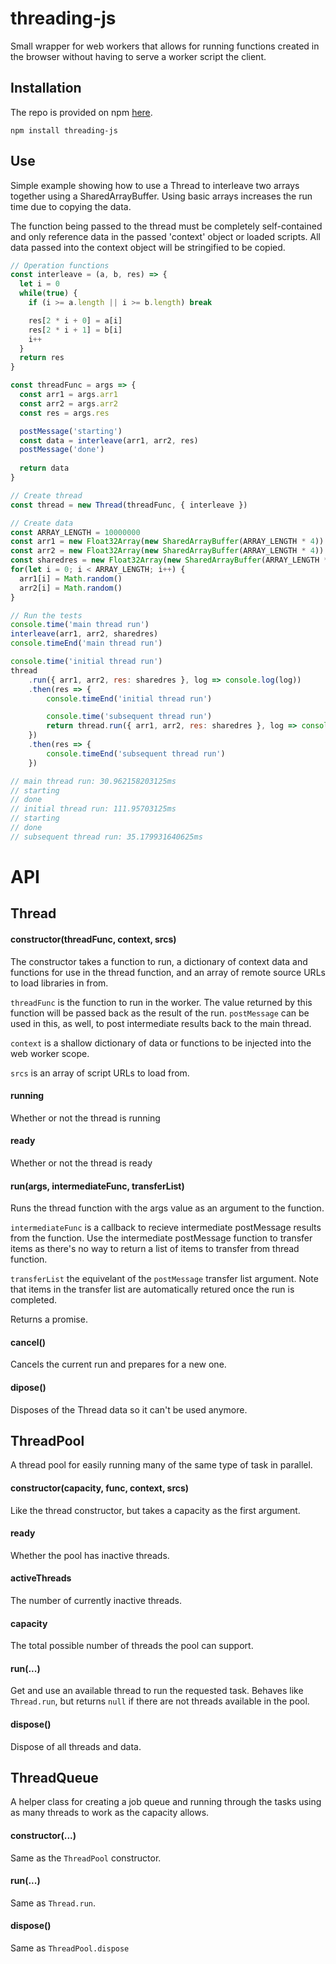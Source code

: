 # threading-js

Small wrapper for web workers that allows for running functions created in the browser without having to serve a worker script the client.

## Installation
The repo is provided on npm [here](https://www.npmjs.com/package/threading-js).

```
npm install threading-js
```

## Use
Simple example showing how to use a Thread to interleave two arrays together using a SharedArrayBuffer. Using basic arrays increases the run time due to copying the data.

The function being passed to the thread must be completely self-contained and only reference data in the passed 'context' object or loaded scripts. All data passed into the context object will be stringified to be copied.

```js
// Operation functions
const interleave = (a, b, res) => {
  let i = 0
  while(true) {
    if (i >= a.length || i >= b.length) break

    res[2 * i + 0] = a[i]
    res[2 * i + 1] = b[i]
    i++
  }
  return res
}

const threadFunc = args => {
  const arr1 = args.arr1
  const arr2 = args.arr2
  const res = args.res

  postMessage('starting')
  const data = interleave(arr1, arr2, res)
  postMessage('done')
  
  return data
}

// Create thread
const thread = new Thread(threadFunc, { interleave })

// Create data
const ARRAY_LENGTH = 10000000
const arr1 = new Float32Array(new SharedArrayBuffer(ARRAY_LENGTH * 4))
const arr2 = new Float32Array(new SharedArrayBuffer(ARRAY_LENGTH * 4))
const sharedres = new Float32Array(new SharedArrayBuffer(ARRAY_LENGTH * 4 * 2))
for(let i = 0; i < ARRAY_LENGTH; i++) {
  arr1[i] = Math.random()
  arr2[i] = Math.random()
}

// Run the tests
console.time('main thread run')
interleave(arr1, arr2, sharedres)
console.timeEnd('main thread run')

console.time('initial thread run')
thread
    .run({ arr1, arr2, res: sharedres }, log => console.log(log))
    .then(res => {
        console.timeEnd('initial thread run')

        console.time('subsequent thread run')
        return thread.run({ arr1, arr2, res: sharedres }, log => console.log(log))
    })
    .then(res => {
        console.timeEnd('subsequent thread run')
    })

// main thread run: 30.962158203125ms
// starting
// done
// initial thread run: 111.95703125ms
// starting
// done
// subsequent thread run: 35.179931640625ms
```
# API

## Thread

#### constructor(threadFunc, context, srcs)
The constructor takes a function to run, a dictionary of context data and functions for use in the thread function, and an array of remote source URLs to load libraries in from.

`threadFunc` is the function to run in the worker. The value returned by this function will be passed back as the result of the run. `postMessage` can be used in this, as well, to post intermediate results back to the main thread.

`context` is a shallow dictionary of data or functions to be injected into the web worker scope.

`srcs` is an array of script URLs to load from.

#### running
Whether or not the thread is running

#### ready
Whether or not the thread is ready

#### run(args, intermediateFunc, transferList)
Runs the thread function with the args value as an argument to the function.

`intermediateFunc` is a callback to recieve intermediate postMessage results from the function. Use the intermediate postMessage function to transfer items as there's no way to return a list of items to transfer from thread function.

`transferList` the equivelant of the `postMessage` transfer list argument. Note that items in the transfer list are automatically retured once the run is completed.

Returns a promise.

#### cancel()
Cancels the current run and prepares for a new one.

#### dipose()
Disposes of the Thread data so it can't be used anymore.

## ThreadPool
A thread pool for easily running many of the same type of task in parallel.

#### constructor(capacity, func, context, srcs)
Like the thread constructor, but takes a capacity as the first argument.

#### ready
Whether the pool has inactive threads.

#### activeThreads
The number of currently inactive threads.

#### capacity
The total possible number of threads the pool can support.

#### run(...)
Get and use an available thread to run the requested task. Behaves like `Thread.run`, but returns `null` if there are not threads available in the pool.

#### dispose()
Dispose of all threads and data.

## ThreadQueue
A helper class for creating a job queue and running through the tasks using as many threads to work as the capacity allows.

#### constructor(...)
Same as the `ThreadPool` constructor.

#### run(...)
Same as `Thread.run`.

#### dispose()
Same as `ThreadPool.dispose`
